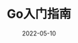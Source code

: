 ---
# 当前页面内容标题，默认为 Markdown 文件中的第一个 h1 标签内容
title: Go入门指南

# 当前页面内容描述
# description:

# 当前页面图标的 FontClass 或文件路径 (建议填写)
icon: golang


# 写作时间
date: 2022-05-10



# 是否将该文章添加至文章列表中
article: false

# 是否将该文章添加至时间线中
timeline: false

prev: AutoLinkOptions
next: AutoLinkOptions
---